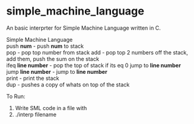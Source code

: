 # simple_machine_language
An basic interprter for Simple Machine Language written in C.

Simple Machine Language <br />
  push **num** - push **num** to stack <br />
  pop - pop top number from stack
  add - pop top 2 numbers off the stack, add them, push the sum on the stack <br />
  ifeq **line number** - pop the top of stack if its eq 0 jump to **line number** <br />
  jump **line number** - jump to **line number** <br />
  print - print the stack <br />
  dup  - pushes a copy of whats on top of the stack <br />
  
 To Run:
 1. Write SML code in a file with <filename>
 2. ./interp filename

